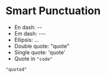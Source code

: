 # Smart Punctuation

- En dash: --
- Em dash: ---
- Ellipsis: ...
- Double quote: "quote"
- Single quote: 'quote'
- Quote in `"code"`

```
"quoted"
```
